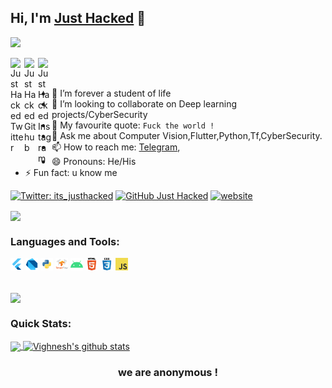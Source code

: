 ## Hi, I'm [Just Hacked](https://justhacked.tech) 👋

![](https://komarev.com/ghpvc/?username=just-hacked)

<a href="https://twitter.com/its_justhacked">
  <img align="left" alt="Just Hacked Twitter" width="22px" src="https://cdn.jsdelivr.net/npm/simple-icons@v3/icons/twitter.svg" />
</a>
<a href="https://github.com/just-hacked">
  <img align="left" alt="Just Hacked Github" width="22px" src="https://cdn.jsdelivr.net/npm/simple-icons@v3/icons/github.svg" />
</a>
<a href="https://www.instagram.com/its_justhacked">
  <img align="left" alt="Just Hacked Instagram" width="22px" src="https://cdn.jsdelivr.net/npm/simple-icons@v3/icons/instagram.svg" />
</a>


<br/>
<br/>


- 🌱 I’m forever a student of life
- 👯 I’m looking to collaborate on Deep learning projects/CyberSecurity
- 🤔 My favourite quote: `Fuck the world !`
- 💬 Ask me about Computer Vision,Flutter,Python,Tf,CyberSecurity.
- 📫 How to reach me: [Telegram](t.me/its_justhacked),
- 😄 Pronouns: He/His
- ⚡ Fun fact: u know me

[![Twitter: its_justhacked](https://img.shields.io/twitter/follow/its_justhacked?style=social)](https://twitter.com/its_justhacked)
[![GitHub Just Hacked](https://img.shields.io/github/followers/vighneshdeepweb?label=follow&style=social)](https://github.com/just-hacked)
[![website](https://img.shields.io/badge/PortfolioWebsite-website-2648ff?style=flat-square&logo=google-chrome)](https://justhacked.tk/)

<a href="https://github.com/just-hacked">
<img align="center" src="https://1.bp.blogspot.com/-DnCqyKFMm-A/YB4IL6MkPWI/AAAAAAAAFf8/y8EkdxKk0dM4jDf2Zqr-j1r77Adlcj54gCLcBGAsYHQ/s2048/0001-14658099030_20201221_094700_0000.png" />
</a>

### Languages and Tools:  

<code><img height="20" src="https://raw.githubusercontent.com/github/explore/80688e429a7d4ef2fca1e82350fe8e3517d3494d/topics/flutter/flutter.png"></code>
<code><img height="20" src="https://raw.githubusercontent.com/github/explore/80688e429a7d4ef2fca1e82350fe8e3517d3494d/topics/dart/dart.png"></code>
<code><img height="20" src="https://raw.githubusercontent.com/github/explore/80688e429a7d4ef2fca1e82350fe8e3517d3494d/topics/python/python.png"></code>
<code><img height="20" src="https://raw.githubusercontent.com/github/explore/80688e429a7d4ef2fca1e82350fe8e3517d3494d/topics/tensorflow/tensorflow.png"></code>
<code><img height="20" src="https://raw.githubusercontent.com/github/explore/80688e429a7d4ef2fca1e82350fe8e3517d3494d/topics/android/android.png"></code>
<code><img height="20" src="https://raw.githubusercontent.com/github/explore/80688e429a7d4ef2fca1e82350fe8e3517d3494d/topics/html/html.png"></code>
<code><img height="20" src="https://raw.githubusercontent.com/github/explore/80688e429a7d4ef2fca1e82350fe8e3517d3494d/topics/css/css.png"></code>
<code><img height="20" src="https://raw.githubusercontent.com/github/explore/80688e429a7d4ef2fca1e82350fe8e3517d3494d/topics/javascript/javascript.png"></code>


<br/>

<a href="https://github.com/just-hacked">
<img align="center" src="https://1.bp.blogspot.com/-TjQ2ri9ctfE/YB4Ht6XavxI/AAAAAAAAFf0/OP0YxEMKfhsLGk9tY1qeRywVDOUSlO3HwCLcBGAsYHQ/w600/standard%2B%25281%2529.gif" />
</a>

### Quick Stats:

<a href="https://github.com/just-hacked">
  <img align="center" src="https://github-readme-stats.vercel.app/api/top-langs/?username=just-hacked&theme=dark&hide=TCL" />
</a>

<a href="https://github.com/just-hacked">
  <img align="center" src="https://github-readme-stats.vercel.app/api?username=just-hacked&show_icons=true&theme=tokyonight&count_private=true&line_height=33" alt="Vighnesh's github stats"/>
</a>

<div align="center">

### we are anonymous !

</div>
















